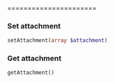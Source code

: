 
======================

### Set attachment
```php
setAttachment(array $attachment)
```

### Get attachment
```php
getAttachment()
```

